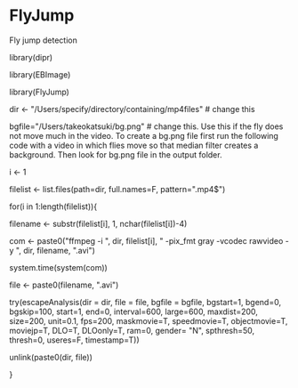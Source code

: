 # FlyJump
Fly jump detection

library(dipr)

library(EBImage)

library(FlyJump)

dir <- "/Users/specify/directory/containing/mp4files" # change this

bgfile="/Users/takeokatsuki/bg.png" # change this. Use this if the fly does not move much in the video. To create a bg.png file first run the following code with a video in which 
flies move so that median filter creates a background. Then look for bg.png file in the output folder.

i <- 1

filelist <- list.files(path=dir, full.names=F, pattern=".mp4$")

for(i in 1:length(filelist)){

filename <- substr(filelist[i], 1, nchar(filelist[i])-4)

com <- paste0("ffmpeg -i ", dir, filelist[i], " -pix_fmt gray -vcodec rawvideo -y ", dir, filename, ".avi")

system.time(system(com))

file <- paste0(filename, ".avi")

try(escapeAnalysis(dir = dir, file = file, bgfile = bgfile, bgstart=1, bgend=0, bgskip=100, start=1, end=0, interval=600, large=600, maxdist=200, size=200, unit=0.1, fps=200, maskmovie=T, speedmovie=T, objectmovie=T, moviejp=T, DLO=T, DLOonly=T, ram=0, gender= "N", spthresh=50, thresh=0, useres=F, timestamp=T))

unlink(paste0(dir, file))

}
